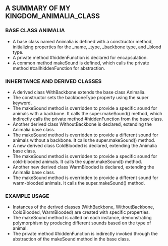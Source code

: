 ## A SUMMARY OF MY KINGDOM_ANIMALIA_CLASS

### BASE CLASS ANIMALIA
- A base class named Animalia is defined with a constructor method, initializing properties for the _name, _type, _backbone type, and _blood type.
- A private method #hiddenFunction is declared for encapsulation.
- A common method makeSound is defined, which calls the private method #callhiddenFunction for abstraction.

### INHERITANCE AND DERIVED CLASSES
- A derived class WithBackbone extends the base class Animalia.
- The constructor sets the backboneType property using the super keyword.
- The makeSound method is overridden to provide a specific sound for animals with a backbone. It calls the super.makeSound() method, which indirectly calls the private method #hiddenFunction from the base class.
- Another derived class WithoutBackbone is declared, extending the Animalia base class.
- The makeSound method is overridden to provide a different sound for animals without a backbone. It calls the super.makeSound() method.
- A new derived class ColdBlooded is declared, extending the Animalia base class.
- The makeSound method is overridden to provide a specific sound for cold-blooded animals. It calls the super.makeSound() method.
- Another new derived class WarmBlooded is declared, extending the Animalia base class.
- The makeSound method is overridden to provide a different sound for warm-blooded animals. It calls the super.makeSound() method.

### EXAMPLE USAGE
- Instances of the derived classes (WithBackbone, WithoutBackbone, ColdBlooded, WarmBlooded) are created with specific properties.
- The makeSound method is called on each instance, demonstrating polymorphism by producing different sounds based on the type of animal.
- The private method #hiddenFunction is indirectly invoked through the abstraction of the makeSound method in the base class.